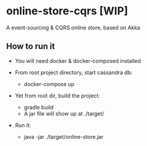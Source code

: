 # online-store-cqrs [WIP]
A event-sourcing &amp; CQRS online store, based on Akka
## How to run it
* You will need docker & docker-composed installed

* From root project directory, start cassandra db: 
  * docker-compose up
* Yet from root dir, build the project: 
  * gradle build
  * A jar file will show up at ./target/
* Run it: 
  * java -jar ./target/online-store.jar
